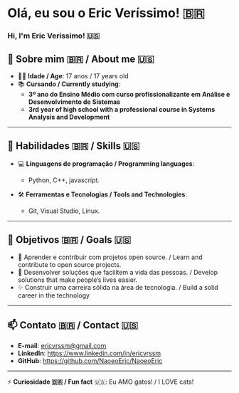 # Olá, eu sou o Eric Veríssimo! 🇧🇷
### Hi, I'm Eric Veríssimo! 🇺🇸

## 📖 Sobre mim 🇧🇷 / About me  🇺🇸

- 🧑‍🎓 **Idade / Age**: 17 anos / 17 years old
- 📚 **Cursando / Currently studying**:  
  - **3º ano do Ensino Médio com curso profissionalizante em Análise e Desenvolvimento de Sistemas**  
  - **3rd year of high school with a professional course in Systems Analysis and Development**  

---

## 🌟 Habilidades 🇧🇷  /  Skills  🇺🇸

- 💻 **Linguagens de programação / Programming languages**:  
  - Python, C++, javascript.

- 🛠️ **Ferramentas e Tecnologias / Tools and Technologies**:  
  - Git, Visual Studio, Linux.  

---

## 🚀 Objetivos 🇧🇷  /  Goals  🇺🇸

- 🌱 Aprender e contribuir com projetos open source. / Learn and contribute to open source projects.
- 🎯 Desenvolver soluções que facilitem a vida das pessoas. / Develop solutions that make people’s lives easier.
- ✨ Construir uma carreira sólida na área de tecnologia.  / Build a solid career in the technology

---

## 📫 Contato 🇧🇷  /  Contact  🇺🇸

- **E-mail**: ericvrssm@gmail.com
- **LinkedIn**: https://www.linkedin.com/in/ericvrssm
- **GitHub**: https://github.com/NaoeoEric/NaoeoEric 

---

⚡ **Curiosidade 🇧🇷  / Fun fact** 🇺🇸: Eu AMO gatos! / I LOVE cats! 
